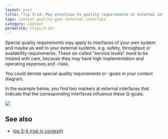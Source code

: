 ```yaml
---
layout: post
title: "Tip 3-14: Pay attention to quality requirements at external interfaces!"
tags: context quality-goal external-interfacs
category: context
permalink: /tips/3-14/
---
```


Special quality requirements may apply to interfaces of your own system and
maybe as well to your external systems, e.g. safety, throughput or availability
requirements. These so-called "service levels" need to be treated with care,
because they may have high implementation and operating expenses and -risks.

You could denote special quality requirements or -goals in your context diagram.

In the example below, you find two markers at external interfaces
that indicate that the corresponding interfaces influence these Q-goals.

![]({{site.imageurl}}/03-context-with-quality-goals.png)


## See also

* ([tip 3-4 (risk in context)](/tips/3-4))
